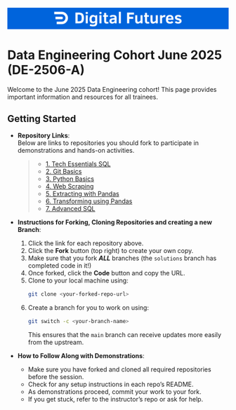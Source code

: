 ![Digital Futures](https://github.com/digital-futures-academy/DataScienceMasterResources/blob/main/Resources/datascience-notebook-header.png?raw=true)

# Data Engineering Cohort June 2025 (DE-2506-A)

Welcome to the June 2025 Data Engineering cohort! This page provides important information and resources for all trainees.

## Getting Started

- **Repository Links**:  
  Below are links to repositories you should fork to participate in demonstrations and hands-on activities.  

  > - [1. Tech Essentials SQL](https://github.com/de-2506-a/tech-essentials-sql)
  > - [2. Git Basics](https://github.com/de-2506-a/git-basics)
  > - [3. Python Basics](https://github.com/de-2506-a/python-basics)
  > - [4. Web Scraping](https://github.com/de-2506-a/web-scraping)
  > - [5. Extracting with Pandas](https://github.com/de-2506-a/extracting-wth-pandas)
  > - [6. Transforming using Pandas](https://github.com/de-2506-a/transforming-using-pandas)
  > - [7. Advanced SQL](https://github.com/de-2506-a/transforming-using-pandas)

- **Instructions for Forking, Cloning Repositories and creating a new Branch**:  
  1. Click the link for each repository above.
  2. Click the **Fork** button (top right) to create your own copy.
  3. Make sure that you fork ***ALL*** branches (the `solutions` branch has completed code in it!)
  4. Once forked, click the **Code** button and copy the URL.
  5. Clone to your local machine using:  
     ```bash
     git clone <your-forked-repo-url>
     ```
  6. Create a branch for you to work on using:
     ```bash
     git switch -c <your-branch-name>
     ```
     This ensures that the `main` branch can receive updates more easily from the upstream.

- **How to Follow Along with Demonstrations**:  
  - Make sure you have forked and cloned all required repositories before the session.
  - Check for any setup instructions in each repo’s README.
  - As demonstrations proceed, commit your work to your fork.
  - If you get stuck, refer to the instructor’s repo or ask for help.

